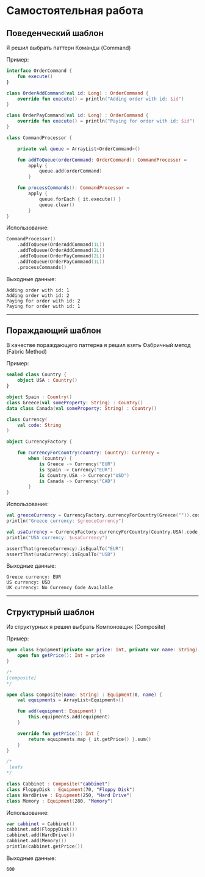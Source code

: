 # Самостоятельная работа
## Поведенческий шаблон
Я решил выбрать паттерн Команды (Command)

Пример:
```kotlin
interface OrderCommand {
    fun execute()
}

class OrderAddCommand(val id: Long) : OrderCommand {
    override fun execute() = println("Adding order with id: $id")
}

class OrderPayCommand(val id: Long) : OrderCommand {
    override fun execute() = println("Paying for order with id: $id")
}

class CommandProcessor {

    private val queue = ArrayList<OrderCommand>()

    fun addToQueue(orderCommand: OrderCommand): CommandProcessor =
        apply {
            queue.add(orderCommand)
        }

    fun processCommands(): CommandProcessor =
        apply {
            queue.forEach { it.execute() }
            queue.clear()
        }
}
```

Использование:
```kotlin
CommandProcessor()
    .addToQueue(OrderAddCommand(1L))
    .addToQueue(OrderAddCommand(2L))
    .addToQueue(OrderPayCommand(2L))
    .addToQueue(OrderPayCommand(1L))
    .processCommands()
```

Выходные данные:
```
Adding order with id: 1
Adding order with id: 2
Paying for order with id: 2
Paying for order with id: 1
```

***

## Пораждающий шаблон
В качестве пораждающего паттерна я решил взять Фабричный метод (Fabric Method)

Пример:
```kotlin
sealed class Country {
    object USA : Country()
}

object Spain : Country()
class Greece(val someProperty: String) : Country()
data class Canada(val someProperty: String) : Country()

class Currency(
    val code: String
)

object CurrencyFactory {

    fun currencyForCountry(country: Country): Currency =
        when (country) {
            is Greece -> Currency("EUR")
            is Spain -> Currency("EUR")
            is Country.USA -> Currency("USD")
            is Canada -> Currency("CAD")
        }
}
```

Использование:
```kotlin
val greeceCurrency = CurrencyFactory.currencyForCountry(Greece("")).code
println("Greece currency: $greeceCurrency")

val usaCurrency = CurrencyFactory.currencyForCountry(Country.USA).code
println("USA currency: $usaCurrency")

assertThat(greeceCurrency).isEqualTo("EUR")
assertThat(usaCurrency).isEqualTo("USD")
```

Выходные данные:
```
Greece currency: EUR
US currency: USD
UK currency: No Currency Code Available
```

***

## Структурный шаблон
Из структурных я решил выбрать Компоновщик (Composite)

Пример:
```kotlin
open class Equipment(private var price: Int, private var name: String) {
    open fun getPrice(): Int = price
}

/*
[composite]
*/

open class Composite(name: String) : Equipment(0, name) {
    val equipments = ArrayList<Equipment>()

    fun add(equipment: Equipment) {
        this.equipments.add(equipment)
    }

    override fun getPrice(): Int {
        return equipments.map { it.getPrice() }.sum()
    }
}

/*
 leafs
*/

class Cabbinet : Composite("cabbinet")
class FloppyDisk : Equipment(70, "Floppy Disk")
class HardDrive : Equipment(250, "Hard Drive")
class Memory : Equipment(280, "Memory")
```

Использование:
```kotlin
var cabbinet = Cabbinet()
cabbinet.add(FloppyDisk())
cabbinet.add(HardDrive())
cabbinet.add(Memory())
println(cabbinet.getPrice())
```

Выходные данные:
```
600
```
